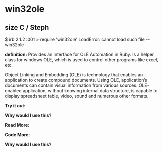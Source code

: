 # win32ole

## size C / Steph

$ irb
2.1.2 :001 > require 'win32ole'
LoadError: cannot load such file -- win32ole 

**definition:**
Provides an interface for OLE Automation in Ruby. Is a helper class for windows OLE, which is used to control other programs like excel, etc.

Object Linking and Embedding (OLE) is technology that enables an application to create compound documents. Using OLE, application’s documents can contain visual information from various sources. OLE-enabled application, without knowing internal data structure, is capable to display spreadsheet table, video, sound and numerous other formats. 


**Try it out:**


**Why would I use this?**


**Read More:**


**Code More:**


**Why would I use this?**
